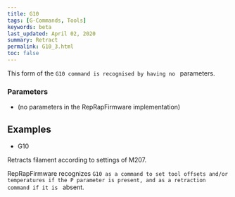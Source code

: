```yaml
---
title: G10
tags: [G-Commands, Tools] 
keywords: beta 
last_updated: April 02, 2020 
summary: Retract 
permalink: G10_3.html
toc: false 
---
```



This form of the ` G10 command is recognised by having no  ` parameters.

### Parameters

* (no parameters in the RepRapFirmware implementation)

## Examples

* G10

Retracts filament according to settings of M207.

RepRapFirmware recognizes ` G10 as a command to set tool offsets and/or temperatures if the P parameter is present, and as a retraction command if it is  ` absent.

